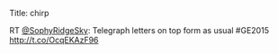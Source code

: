 Title: chirp

RT <a href="http://twitter.com/SophyRidgeSky">@SophyRidgeSky</a>: Telegraph letters on top form as usual #GE2015 <a href="http://t.co/OcqEKAzF96">http://t.co/OcqEKAzF96</a>
